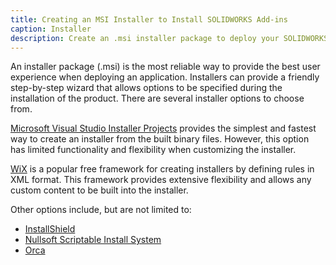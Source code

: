 ```yaml
---
title: Creating an MSI Installer to Install SOLIDWORKS Add-ins
caption: Installer
description: Create an .msi installer package to deploy your SOLIDWORKS application
---
```

An installer package (.msi) is the most reliable way to provide the best user experience when deploying an application. Installers can provide a friendly step-by-step wizard that allows options to be specified during the installation of the product. There are several installer options to choose from.

[Microsoft Visual Studio Installer Projects](vsi) provides the simplest and fastest way to create an installer from the built binary files. However, this option has limited functionality and flexibility when customizing the installer.

[WiX](wix) is a popular free framework for creating installers by defining rules in XML format. This framework provides extensive flexibility and allows any custom content to be built into the installer.

Other options include, but are not limited to:

* [InstallShield](https://en.wikipedia.org/wiki/InstallShield)
* [Nullsoft Scriptable Install System](https://en.wikipedia.org/wiki/Nullsoft_Scriptable_Install_System)
* [Orca](https://docs.microsoft.com/en-us/windows/desktop/msi/orca-exe)